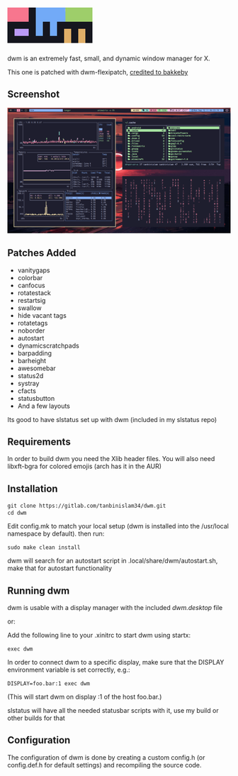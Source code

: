 ![dwm](dwm.png)
============================
dwm is an extremely fast, small, and dynamic window manager for X. 

This one is patched with dwm-flexipatch, [credited to bakkeby](https://github.com/bakkeby/dwm-flexipatch)

## Screenshot

![](screenshot.png)

Patches Added
-------------
* vanitygaps
* colorbar
* canfocus
* rotatestack
* restartsig
* swallow
* hide vacant tags
* rotatetags
* noborder
* autostart
* dynamicscratchpads
* barpadding
* barheight
* awesomebar
* status2d
* systray
* cfacts 
* statusbutton
* And a few layouts

Its good to have slstatus set up with dwm (included in my slstatus repo)


Requirements
------------
In order to build dwm you need the Xlib header files. 
You will also need libxft-bgra for colored emojis (arch has it in the AUR)

Installation
------------

	git clone https://gitlab.com/tanbinislam34/dwm.git 
	cd dwm

Edit config.mk to match your local setup (dwm is installed into
the /usr/local namespace by default).
then run:

	sudo make clean install

dwm will search for an autostart script in .local/share/dwm/autostart.sh, make that for autostart functionality

Running dwm
-----------

dwm is usable with a display manager with the included *dwm.desktop* file

or:

Add the following line to your .xinitrc to start dwm using startx:

    exec dwm

In order to connect dwm to a specific display, make sure that
the DISPLAY environment variable is set correctly, e.g.:

    DISPLAY=foo.bar:1 exec dwm

(This will start dwm on display :1 of the host foo.bar.)

slstatus will have all the needed statusbar scripts with it, use my build or other builds for that 

Configuration
-------------
The configuration of dwm is done by creating a custom config.h (or config.def.h for default settings)
and recompiling the source code.

